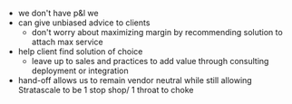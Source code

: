 - we don't have p&l we
- can give unbiased advice to clients
	- don't worry about maximizing margin by recommending solution to attach max service
- help client find solution of choice
	- leave up to sales and practices to add value through consulting deployment or integration 
- hand-off allows us to remain vendor neutral while still allowing Stratascale to be 1 stop shop/ 1 throat to choke